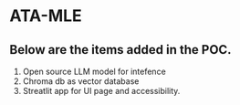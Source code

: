 # ATA-MLE

## Below are the items added in the POC.
1. Open source LLM model for intefence
2. Chroma db as vector database
3. Streatlit app for UI page and accessibility.
